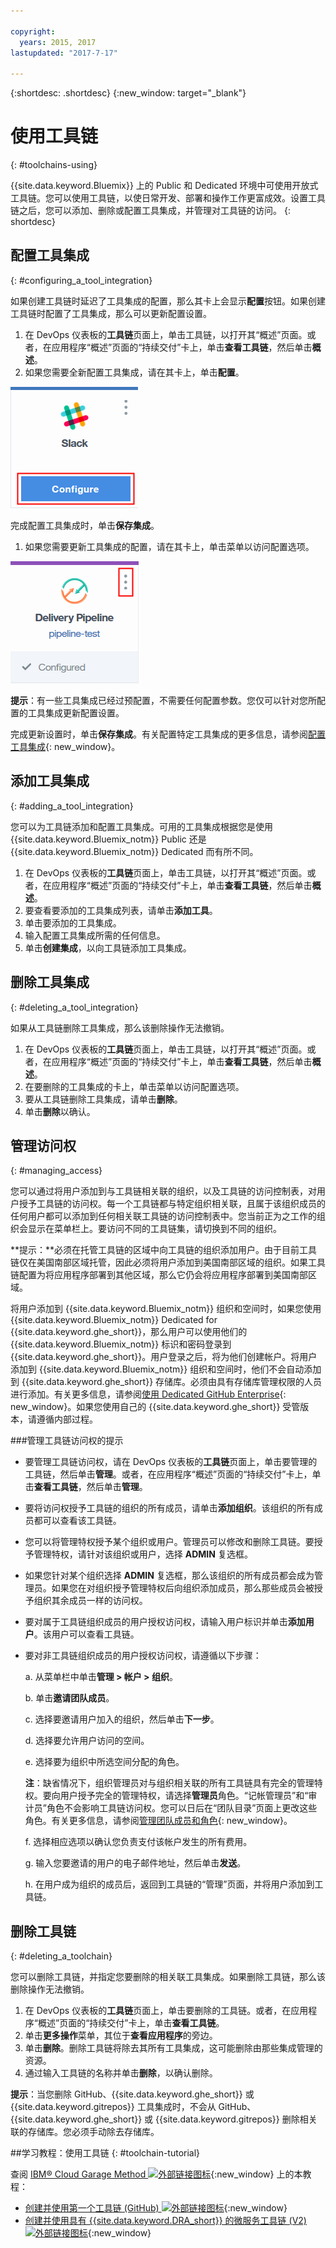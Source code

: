 ```yaml
---

copyright:
  years: 2015, 2017
lastupdated: "2017-7-17"

---
```


{:shortdesc: .shortdesc}
{:new_window: target="_blank"}

# 使用工具链
{: #toolchains-using}

{{site.data.keyword.Bluemix}} 上的 Public 和 Dedicated 环境中可使用开放式工具链。您可以使用工具链，以使日常开发、部署和操作工作更富成效。设置工具链之后，您可以添加、删除或配置工具集成，并管理对工具链的访问。
{: shortdesc}

## 配置工具集成
{: #configuring_a_tool_integration}

如果创建工具链时延迟了工具集成的配置，那么其卡上会显示**配置**按钮。如果创建工具链时配置了工具集成，那么可以更新配置设置。

1. 在 DevOps 仪表板的**工具链**页面上，单击工具链，以打开其“概述”页面。或者，在应用程序“概述”页面的“持续交付”卡上，单击**查看工具链**，然后单击**概述**。
1. 如果您需要全新配置工具集成，请在其卡上，单击**配置**。

  ![“配置”按钮](images/toolchain_tile_configure.png)

 完成配置工具集成时，单击**保存集成**。

1. 如果您需要更新工具集成的配置，请在其卡上，单击菜单以访问配置选项。

  ![“配置”菜单](images/toolchain_tile_menu.png)

 **提示**：有一些工具集成已经过预配置，不需要任何配置参数。您仅可以针对您所配置的工具集成更新配置设置。

 完成更新设置时，单击**保存集成**。有关配置特定工具集成的更多信息，请参阅[配置工具集成](/docs/services/ContinuousDelivery/toolchains_integrations.html){: new_window}。

## 添加工具集成
{: #adding_a_tool_integration}

您可以为工具链添加和配置工具集成。可用的工具集成根据您是使用 {{site.data.keyword.Bluemix_notm}} Public 还是 {{site.data.keyword.Bluemix_notm}} Dedicated 而有所不同。

1. 在 DevOps 仪表板的**工具链**页面上，单击工具链，以打开其“概述”页面。或者，在应用程序“概述”页面的“持续交付”卡上，单击**查看工具链**，然后单击**概述**。
1. 要查看要添加的工具集成列表，请单击**添加工具**。
1. 单击要添加的工具集成。
1. 输入配置工具集成所需的任何信息。
1. 单击**创建集成**，以向工具链添加工具集成。

## 删除工具集成
{: #deleting_a_tool_integration}

如果从工具链删除工具集成，那么该删除操作无法撤销。

1. 在 DevOps 仪表板的**工具链**页面上，单击工具链，以打开其“概述”页面。或者，在应用程序“概述”页面的“持续交付”卡上，单击**查看工具链**，然后单击**概述**。
1. 在要删除的工具集成的卡上，单击菜单以访问配置选项。
1. 要从工具链删除工具集成，请单击**删除**。
1. 单击**删除**以确认。  

## 管理访问权
{: #managing_access}

您可以通过将用户添加到与工具链相关联的组织，以及工具链的访问控制表，对用户授予工具链的访问权。每一个工具链都与特定组织相关联，且属于该组织成员的任何用户都可以添加到任何相关联工具链的访问控制表中。您当前正为之工作的组织会显示在菜单栏上。要访问不同的工具链集，请切换到不同的组织。

**提示：**必须在托管工具链的区域中向工具链的组织添加用户。由于目前工具链仅在美国南部区域托管，因此必须将用户添加到美国南部区域的组织。如果工具链配置为将应用程序部署到其他区域，那么它仍会将应用程序部署到美国南部区域。

将用户添加到 {{site.data.keyword.Bluemix_notm}} 组织和空间时，如果您使用 {{site.data.keyword.Bluemix_notm}} Dedicated for {{site.data.keyword.ghe_short}}，那么用户可以使用他们的 {{site.data.keyword.Bluemix_notm}} 标识和密码登录到 {{site.data.keyword.ghe_short}}。用户登录之后，将为他们创建帐户。将用户添加到 {{site.data.keyword.Bluemix_notm}} 组织和空间时，他们不会自动添加到 {{site.data.keyword.ghe_short}} 存储库。必须由具有存储库管理权限的人员进行添加。有关更多信息，请参阅[使用 Dedicated GitHub Enterprise](/docs/services/ghededicated/index.html){: new_window}。如果您使用自己的 {{site.data.keyword.ghe_short}} 受管版本，请遵循内部过程。

###管理工具链访问权的提示

* 要管理工具链访问权，请在 DevOps 仪表板的**工具链**页面上，单击要管理的工具链，然后单击**管理**。或者，在应用程序“概述”页面的“持续交付”卡上，单击**查看工具链**，然后单击**管理**。

* 要将访问权授予工具链的组织的所有成员，请单击**添加组织**。该组织的所有成员都可以查看该工具链。

* 您可以将管理特权授予某个组织或用户。管理员可以修改和删除工具链。要授予管理特权，请针对该组织或用户，选择 **ADMIN** 复选框。

* 如果您针对某个组织选择 **ADMIN** 复选框，那么该组织的所有成员都会成为管理员。如果您在对组织授予管理特权后向组织添加成员，那么那些成员会被授予组织其余成员一样的访问权。

* 要对属于工具链组织成员的用户授权访问权，请输入用户标识并单击**添加用户**。该用户可以查看工具链。

* 要对非工具链组织成员的用户授权访问权，请遵循以下步骤：

   a. 从菜单栏中单击**管理 > 帐户 > 组织**。

   b. 单击**邀请团队成员**。

   c. 选择要邀请用户加入的组织，然后单击**下一步**。

   d. 选择要允许用户访问的空间。

   e. 选择要为组织中所选空间分配的角色。

     **注**：缺省情况下，组织管理员对与组织相关联的所有工具链具有完全的管理特权。要向用户授予完全的管理特权，请选择**管理员**角色。“记帐管理员”和“审计员”角色不会影响工具链访问权。您可以日后在“团队目录”页面上更改这些角色。有关更多信息，请参阅[管理团队成员和角色](/docs/admin/users_roles.html){: new_window}。

   f. 选择相应选项以确认您负责支付该帐户发生的所有费用。

   g. 输入您要邀请的用户的电子邮件地址，然后单击**发送**。

   h. 在用户成为组织的成员后，返回到工具链的“管理”页面，并将用户添加到工具链。  


## 删除工具链
{: #deleting_a_toolchain}

您可以删除工具链，并指定您要删除的相关联工具集成。如果删除工具链，那么该删除操作无法撤销。

1. 在 DevOps 仪表板的**工具链**页面上，单击要删除的工具链。或者，在应用程序“概述”页面的“持续交付”卡上，单击**查看工具链**。
1. 单击**更多操作**菜单，其位于**查看应用程序**的旁边。
1. 单击**删除**。删除工具链将除去其所有工具集成，这可能删除由那些集成管理的资源。
1. 通过输入工具链的名称并单击**删除**，以确认删除。  

 **提示**：当您删除 GitHub、{{site.data.keyword.ghe_short}} 或 {{site.data.keyword.gitrepos}} 工具集成时，不会从 GitHub、{{site.data.keyword.ghe_short}} 或 {{site.data.keyword.gitrepos}} 删除相关联的存储库。您必须手动除去存储库。

##学习教程：使用工具链
{: #toolchain-tutorial}

查阅 [IBM&reg; Cloud Garage Method ![外部链接图标](../../icons/launch-glyph.svg "外部链接图标")](https://www.ibm.com/devops/method){:new_window} 上的本教程：
  * [创建并使用第一个工具链 (GitHub) ![外部链接图标](../../icons/launch-glyph.svg "外部链接图标")](https://www.ibm.com/devops/method/tutorials/tutorial_toolchain_flow?task=1){:new_window}
  * [创建并使用具有 {{site.data.keyword.DRA_short}} 的微服务工具链 (V2) ![外部链接图标](../../icons/launch-glyph.svg "外部链接图标")](https://www.ibm.com/devops/method/tutorials/tutorial_toolchain_microservices_cd?task=1){:new_window}
